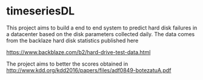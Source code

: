 # timeseriesDL

This project aims to build a end to end system to predict hard disk failures in a datacenter based on the 
disk parameters collected daily. The data comes from the backlaze hard disk statistics published here

https://www.backblaze.com/b2/hard-drive-test-data.html

The project aims to better the scores obtained in 
http://www.kdd.org/kdd2016/papers/files/adf0849-botezatuA.pdf
